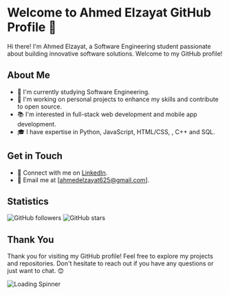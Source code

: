 # Welcome to Ahmed Elzayat GitHub Profile 👋

Hi there! I'm Ahmed Elzayat, a Software Engineering student passionate about building innovative software solutions. Welcome to my GitHub profile!

## About Me

- 🌱 I'm currently studying Software Engineering.
- 💼 I'm working on personal projects to enhance my skills and contribute to open source.
- 📚 I'm interested in full-stack web development and mobile app development.
- 🎓 I have expertise in Python, JavaScript, HTML/CSS, , C++ and SQL.


## Get in Touch

- 🔗 Connect with me on [LinkedIn](https://www.linkedin.com/in/ahmed-elzayat-a83047237/).
- 📧 Email me at [ahmedelzayat625@gmail.com].

## Statistics
![GitHub followers](https://img.shields.io/github/followers/Ahmed-Elzayat112?style=social)
![GitHub stars](https://img.shields.io/github/stars/Ahmed-Elzayat112?style=social)

## Thank You

Thank you for visiting my GitHub profile! Feel free to explore my projects and repositories. Don't hesitate to reach out if you have any questions or just want to chat. 😊

![Loading Spinner](https://loading.io/spinners/spin/lg.curve-bars-loading-indicator.gif)

